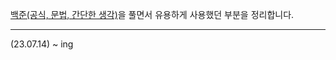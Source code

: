 
[백준(공식, 문법, 간단한 생각)](https://www.notion.so/invite/5db282a53aaf4a18e59de12b03a8955dc897c11c)을 풀면서 유용하게 사용했던 부분을 정리합니다.

---

(23.07.14) ~ ing
